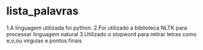 # lista_palavras
1.A linguagem utilizada foi python.
2.Foi utilizado a biblioteca NLTK para processar linguagem natural
3.Utilizado o stopword para retirar letras como e,o,ou virgulas e pontos finais 

